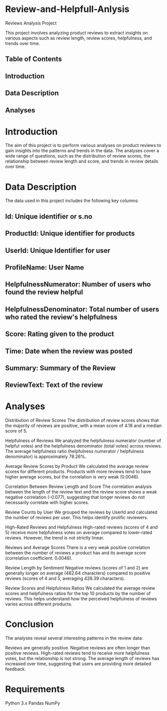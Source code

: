 # Review-and-Helpfull-Anlysis
Reviews Analysis Project

This project involves analyzing product reviews to extract insights on various aspects such as review length, review scores, helpfulness, and trends over time.

## Table of Contents
## Introduction
## Data Description
## Analyses

# Introduction
The aim of this project is to perform various analyses on product reviews to gain insights into the patterns and trends in the data. The analyses cover a wide range of questions, such as the distribution of review scores, the relationship between review length and score, and trends in review details over time.

# Data Description
The data used in this project includes the following key columns:

## Id: Unique identifier or s.no
## ProductId: Unique identifier for products
## UserId: Unique Identifier for user
## ProfileName: User Name 
## HelpfulnessNumerator: Number of users who found the review helpful
## HelpfulnessDenominator: Total number of users who rated the review's helpfulness
## Score: Rating given to the product
## Time: Date when the review was posted
## Summary: Summary of the Review
## ReviewText: Text of the review

# Analyses
Distribution of Review Scores
The distribution of review scores shows that the majority of reviews are positive, with a mean score of 4.18 and a median score of 5.

Helpfulness of Reviews
We analyzed the helpfulness numerator (number of helpful votes) and the helpfulness denominator (total votes) across reviews. The average helpfulness ratio (helpfulness numerator / helpfulness denominator) is approximately 78.26%.

Average Review Scores by Product
We calculated the average review scores for different products. Products with more reviews tend to have higher average scores, but the correlation is very weak (0.0046).

Correlation Between Review Length and Score
The correlation analysis between the length of the review text and the review score shows a weak negative correlation (-0.077), suggesting that longer reviews do not necessarily correlate with higher scores.

Review Counts by User
We grouped the reviews by UserId and calculated the number of reviews per user. This helps identify prolific reviewers.

High-Rated Reviews and Helpfulness
High-rated reviews (scores of 4 and 5) receive more helpfulness votes on average compared to lower-rated reviews. However, the trend is not strictly linear.

Reviews and Average Scores
There is a very weak positive correlation between the number of reviews a product has and its average score (correlation coefficient: 0.0046).

Review Length by Sentiment
Negative reviews (scores of 1 and 2) are generally longer on average (482.64 characters) compared to positive reviews (scores of 4 and 5, averaging 428.39 characters).

Review Scores and Helpfulness Ratios
We calculated the average review scores and helpfulness ratios for the top 10 products by the number of reviews. This helps understand how the perceived helpfulness of reviews varies across different products.

# Conclusion
The analyses reveal several interesting patterns in the review data:

Reviews are generally positive.
Negative reviews are often longer than positive reviews.
High-rated reviews tend to receive more helpfulness votes, but the relationship is not strong.
The average length of reviews has increased over time, suggesting that users are providing more detailed feedback.

# Requirements
Python 3.x
Pandas
NumPy
